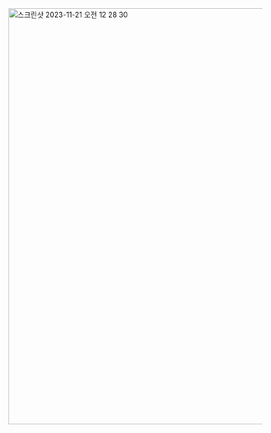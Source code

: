 <img width="824" alt="스크린샷 2023-11-21 오전 12 28 30" src="https://github.com/InKyungWoo/Likelion-11th/assets/102344718/9320193e-e02c-450d-8a8a-ef42e122286e">
